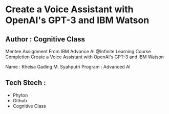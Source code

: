 # Create a Voice Assistant with OpenAI's GPT-3 and IBM Watson
## Author : Cognitive Class

Mentee Assignment From IBM Advance AI @Infinite Learning Course Completion Create a Voice Assistant with OpenAI's GPT-3 and IBM Watson

Name     : Kheisa Gading M. Syahputri
Program  : Advanced AI

## Tech Stech :
* Phyton
* Github
* Cognitive Class
